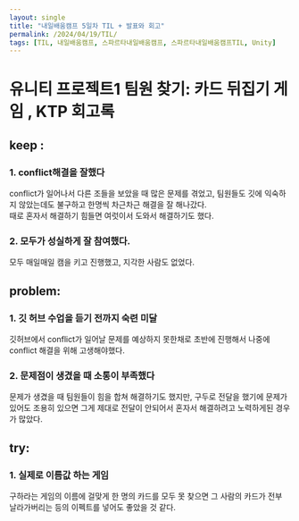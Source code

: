 ```yaml
---
layout: single
title: "내일배움캠프 5일차 TIL + 발표와 회고"
permalink: /2024/04/19/TIL/
tags: [TIL, 내일배움캠프, 스파르타내일배움캠프, 스파르타내일배움캠프TIL, Unity]
---
```


# 유니티 프로젝트1 팀원 찾기: 카드 뒤집기 게임 , KTP 회고록
## keep : 
  ### 1. conflict해결을 잘했다
  conflict가 일어나서 다른 조들을 보았을 때 많은 문제를 겪었고, 팀원들도 깃에 익숙하지
    않았는데도 불구하고 한명씩 차근차근 해결을 잘 해나갔다.<br>
    때로 혼자서 해결하기 힘들면 여럿이서 도와서 해결하기도 했다.
  ### 2. 모두가 성실하게 잘 참여했다.
  모두 매일매일 캠을 키고 진행했고, 지각한 사람도 없었다.
## problem: 
  ### 1. 깃 허브 수업을 듣기 전까지 숙련 미달
  깃허브에서 conflict가 일어날 문제를 예상하지 못한채로 초반에 진행해서 나중에 conflict 해결을 위해 고생해야했다.
  ### 2. 문제점이 생겼을 때 소통이 부족했다
  문제가 생겼을 때 팀원들이 힘을 합쳐 해결하기도 했지만, 구두로 전달을 했기에 문제가 있어도 조용히 있으면 그게 제대로 전달이 안되어서 혼자서 해결하려고 노력하게된 경우가 많았다.
## try: 
  ### 1. 실제로 이름값 하는 게임
  구하라는 게임의 이름에 걸맞게 한 명의 카드를 모두 못 찾으면 그 사람의 카드가 전부 날라가버리는 등의 이펙트를 넣어도 좋았을 것 같다.
